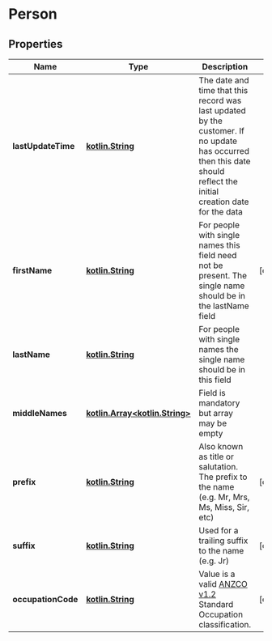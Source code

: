 # Person

## Properties
Name | Type | Description | Notes
------------ | ------------- | ------------- | -------------
**lastUpdateTime** | [**kotlin.String**](.md) | The date and time that this record was last updated by the customer.  If no update has occurred then this date should reflect the initial creation date for the data | 
**firstName** | [**kotlin.String**](.md) | For people with single names this field need not be present.  The single name should be in the lastName field |  [optional]
**lastName** | [**kotlin.String**](.md) | For people with single names the single name should be in this field | 
**middleNames** | [**kotlin.Array&lt;kotlin.String&gt;**](.md) | Field is mandatory but array may be empty | 
**prefix** | [**kotlin.String**](.md) | Also known as title or salutation.  The prefix to the name (e.g. Mr, Mrs, Ms, Miss, Sir, etc) |  [optional]
**suffix** | [**kotlin.String**](.md) | Used for a trailing suffix to the name (e.g. Jr) |  [optional]
**occupationCode** | [**kotlin.String**](.md) | Value is a valid [ANZCO v1.2](http://www.abs.gov.au/ANZSCO) Standard Occupation classification. |  [optional]
